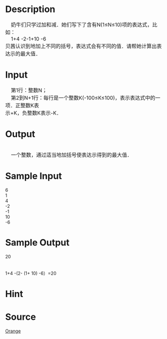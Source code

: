 
# Description

<div class="content"><div><span style="font-size: medium">    奶牛们只学过加和减．她们写下了含有N(1≤N≤10)项的表达式，比如：</span></div>
<div><span style="font-size: medium">    1+4 -2-1+10 -6</span></div>
<div><span style="font-size: medium">贝茜认识到地加上不同的括号，表达式会有不同的值．请帮她计算出表达示的最大值．</span></div></div>

# Input

<div class="content"><div><span style="font-size: medium">    第1行：整数N；</span></div>
<div><span style="font-size: medium">    第2到N+1行：每行是一个整数K(-100≤K≤100)，表示表达式中的一项．正整数K表</span></div>
<div><span style="font-size: medium">示+K，负整数K表示-K．</span></div></div>

# Output

<div class="content"><div> </div>
<div><span style="font-size: medium">    一个整数，通过适当地加括号使表达示得到的最大值．</span></div></div>

# Sample Input

<div class="content"><span class="sampledata">6<br/>
1<br/>
4<br/>
-2<br/>
-1<br/>
10<br/>
-6</span></div>

# Sample Output

<div class="content"><span class="sampledata">20<br/>
<br/>
<br/>
    1+4 -(2- (1+ 10) -6）=20</span></div>

# Hint

<div class="content"><p></p></div>

# Source

<div class="content"><p><a href="problemset.php?search=Orange">Orange</a></p></div>

